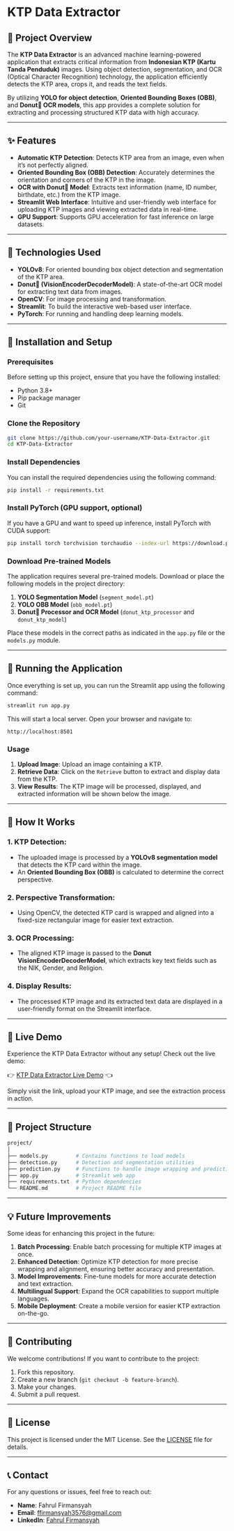 # **KTP Data Extractor**

## 🚀 Project Overview

The **KTP Data Extractor** is an advanced machine learning-powered application that extracts critical information from **Indonesian KTP (Kartu Tanda Penduduk)** images. Using object detection, segmentation, and OCR (Optical Character Recognition) technology, the application efficiently detects the KTP area, crops it, and reads the text fields.

By utilizing **YOLO for object detection**, **Oriented Bounding Boxes (OBB)**, and **Donut🍩 OCR models**, this app provides a complete solution for extracting and processing structured KTP data with high accuracy.

---

## ✨ Features

- **Automatic KTP Detection**: Detects KTP area from an image, even when it’s not perfectly aligned.
- **Oriented Bounding Box (OBB) Detection**: Accurately determines the orientation and corners of the KTP in the image.
- **OCR with Donut🍩 Model**: Extracts text information (name, ID number, birthdate, etc.) from the KTP image.
- **Streamlit Web Interface**: Intuitive and user-friendly web interface for uploading KTP images and viewing extracted data in real-time.
- **GPU Support**: Supports GPU acceleration for fast inference on large datasets.

---

## 🧠 Technologies Used

- **YOLOv8**: For oriented bounding box object detection and segmentation of the KTP area.
- **Donut🍩 (VisionEncoderDecoderModel)**: A state-of-the-art OCR model for extracting text data from images.
- **OpenCV**: For image processing and transformation.
- **Streamlit**: To build the interactive web-based user interface.
- **PyTorch**: For running and handling deep learning models.

---

## 🔧 Installation and Setup

### Prerequisites

Before setting up this project, ensure that you have the following installed:

- Python 3.8+
- Pip package manager
- Git

### Clone the Repository

```bash
git clone https://github.com/your-username/KTP-Data-Extractor.git
cd KTP-Data-Extractor
```

### Install Dependencies

You can install the required dependencies using the following command:

```bash
pip install -r requirements.txt
```

### Install PyTorch (GPU support, optional)

If you have a GPU and want to speed up inference, install PyTorch with CUDA support:

```bash
pip install torch torchvision torchaudio --index-url https://download.pytorch.org/whl/cu118
```

### Download Pre-trained Models

The application requires several pre-trained models. Download or place the following models in the project directory:

1. **YOLO Segmentation Model** (`segment_model.pt`)
2. **YOLO OBB Model** (`obb_model.pt`)
3. **Donut🍩 Processor and OCR Model** (`donut_ktp_processor` and `donut_ktp_model`)

Place these models in the correct paths as indicated in the `app.py` file or the `models.py` module.

---

## 🚀 Running the Application

Once everything is set up, you can run the Streamlit app using the following command:

```bash
streamlit run app.py
```

This will start a local server. Open your browser and navigate to:

```
http://localhost:8501
```

### Usage

1. **Upload Image**: Upload an image containing a KTP.
2. **Retrieve Data**: Click on the `Retrieve` button to extract and display data from the KTP.
3. **View Results**: The KTP image will be processed, displayed, and extracted information will be shown below the image.

---

## 🎯 How It Works

### 1. **KTP Detection**:
   - The uploaded image is processed by a **YOLOv8 segmentation model** that detects the KTP card within the image.
   - An **Oriented Bounding Box (OBB)** is calculated to determine the correct perspective.

### 2. **Perspective Transformation**:
   - Using OpenCV, the detected KTP card is wrapped and aligned into a fixed-size rectangular image for easier text extraction.

### 3. **OCR Processing**:
   - The aligned KTP image is passed to the **Donut VisionEncoderDecoderModel**, which extracts key text fields such as the NIK, Gender, and Religion.
   
### 4. **Display Results**:
   - The processed KTP image and its extracted text data are displayed in a user-friendly format on the Streamlit interface.

---

## 🎉 Live Demo
Experience the KTP Data Extractor without any setup! Check out the live demo:

👉 [KTP Data Extractor Live Demo](https://ktp-data-extractor.streamlit.app) 👈

Simply visit the link, upload your KTP image, and see the extraction process in action.

---

## 📂 Project Structure

```bash
project/
│
├── models.py         # Contains functions to load models
├── detection.py      # Detection and segmentation utilities
├── prediction.py     # Functions to handle image wrapping and prediction
├── app.py            # Streamlit web app
├── requirements.txt  # Python dependencies
└── README.md         # Project README file
```

---

## 💡 Future Improvements

Some ideas for enhancing this project in the future:

1. **Batch Processing**: Enable batch processing for multiple KTP images at once.
2. **Enhanced Detection**: Optimize KTP detection for more precise wrapping and alignment, ensuring better accuracy and presentation.
3. **Model Improvements**: Fine-tune models for more accurate detection and text extraction.
4. **Multilingual Support**: Expand the OCR capabilities to support multiple languages.
5. **Mobile Deployment**: Create a mobile version for easier KTP extraction on-the-go.

---
## 🤝 Contributing

We welcome contributions! If you want to contribute to the project:

1. Fork this repository.
2. Create a new branch (`git checkout -b feature-branch`).
3. Make your changes.
4. Submit a pull request.

---

## 📜 License

This project is licensed under the MIT License. See the [LICENSE](LICENSE) file for details.

---

## 📞 Contact

For any questions or issues, feel free to reach out:

- **Name**: Fahrul Firmansyah
- **Email**: ffirmansyah3576@gmail.com
- **LinkedIn**: [Fahrul Firmansyah](https://www.linkedin.com/in/fahrul-firmansyah-5a1b34237)
